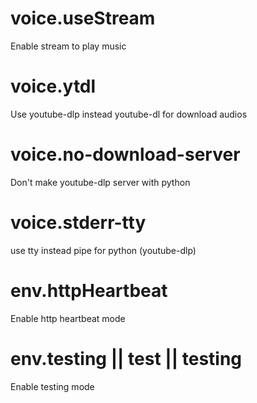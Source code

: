 # voice.useStream
Enable stream to play music  

# voice.ytdl
Use youtube-dlp instead youtube-dl for download audios

# voice.no-download-server
Don't make youtube-dlp server with python

# voice.stderr-tty
use tty instead pipe for python (youtube-dlp)

# env.httpHeartbeat
Enable http heartbeat mode  

# env.testing || test || testing
Enable testing mode

